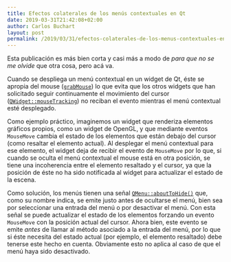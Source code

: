 ```yaml
---
title: Efectos colaterales de los menús contextuales en Qt
date: 2019-03-31T21:42:08+02:00
author: Carlos Buchart
layout: post
permalink: /2019/03/31/efectos-colaterales-de-los-menus-contextuales-en-qt/
---
```

Esta publicación es más bien corta y casi más a modo de _para que no se me olvide_ que otra cosa, pero acá va.

Cuando se despliega un menú contextual en un widget de Qt, éste se apropia del mouse ([`grabMouse`](https://doc.qt.io/qt-5/qwidget.html#grabMouse)) lo que evita que los otros widgets que han solicitado seguir continuamente el movimiento del cursor ([`QWidget::mouseTracking`](https://doc.qt.io/qt-5/qwidget.html#mouseTracking-prop)) no reciban el evento mientras el menú contextual esté desplegado.

Como ejemplo práctico, imaginemos un widget que renderiza elementos gráficos propios, como un widget de OpenGL, y que mediante eventos `MouseMove` cambia el estado de los elementos que están debajo del cursor (como resaltar el elemento actual). Al desplegar el menú contextual para ese elemento, el widget deja de recibir el evento de `MouseMove` por lo que, si cuando se oculta el menú contextual el mouse está en otra posición, se tiene una incoherencia entre el elemento resaltado y el cursor, ya que la posición de éste no ha sido notificada al widget para actualizar el estado de la escena.

Como solución, los menús tienen una señal [`QMenu::aboutToHide()`](https://doc.qt.io/qt-5/qmenu.html#aboutToHide) que, como su nombre indica, se emite justo antes de ocultarse el menú, bien sea por seleccionar una entrada del menú o por desactivar el menú. Con esta señal se puede actualizar el estado de los elementos forzando un evento `MouseMove` con la posición actual del cursor. Ahora bien, este evento se emite *antes* de llamar al método asociado a la entrada del menú, por lo que si éste necesita del estado actual (por ejemplo, el elemento resaltado) debe tenerse este hecho en cuenta. Obviamente esto no aplica al caso de que el menú haya sido desactivado.
